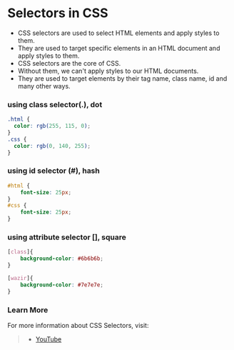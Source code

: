 
# Selectors in CSS

- CSS selectors are used to select HTML elements and apply styles to them. 
- They are used to target specific elements in an HTML document and apply styles to them. 
- CSS selectors are the core of CSS. 
- Without them, we can't apply styles to our HTML documents. 
- They are used to target elements by their tag name, class name, id and many other ways.

### using class selector(.), dot
```css
.html {
  color: rgb(255, 115, 0);
}
.css {
  color: rgb(0, 140, 255);
}
```
### using id selector (#), hash 
```css
#html {
    font-size: 25px;
}
#css {
    font-size: 25px;
}
```
### using attribute selector [], square 
```css
[class]{
    background-color: #6b6b6b;
}

[wazir]{
    background-color: #7e7e7e;
}
```

### Learn More

For more information about CSS Selectors, visit: 
> - [YouTube](https://www.youtube.com/watch?v=HRPLnCBzmx8&list=PLfEr2kn3s-br9ZFmejfLhAgMbGgbpdof8&index=14)
